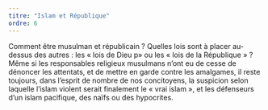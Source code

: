 ```yaml
---
titre: "Islam et République"
ordre: 6
---
```


Comment être musulman et républicain&nbsp;? Quelles lois sont à placer au-dessus des autres&nbsp;: les «&nbsp;lois de Dieu&nbsp;p» ou les «&nbsp;lois de la République&nbsp;»&nbsp;? Même si les responsables religieux musulmans n’ont eu de cesse de dénoncer les attentats, et de mettre en garde contre les amalgames, il reste toujours, dans l’esprit de nombre de nos concitoyens, la suspicion selon laquelle l’islam violent serait finalement le «&nbsp;vrai islam&nbsp;», et les défenseurs d’un islam pacifique, des naïfs ou des hypocrites.
